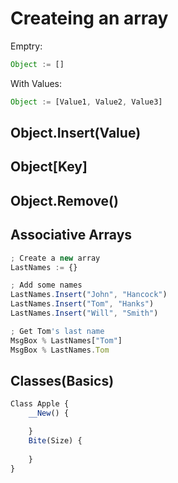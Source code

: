 # Createing an array

Emptry:
```js
Object := []
```

With Values:
```js
Object := [Value1, Value2, Value3]
```

## Object.Insert(Value)

## Object[Key]

## Object.Remove()


## Associative Arrays

```js
; Create a new array
LastNames := {}

; Add some names
LastNames.Insert("John", "Hancock")
LastNames.Insert("Tom", "Hanks")
LastNames.Insert("Will", "Smith")

; Get Tom's last name
MsgBox % LastNames["Tom"]
MsgBox % LastNames.Tom
```

## Classes(Basics)

```js
Class Apple {
    __New() {

    }
    Bite(Size) {
        
    }
}
```
